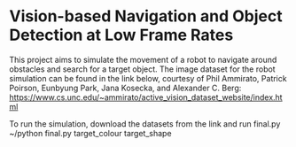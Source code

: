 # Vision-based Navigation and Object Detection at Low Frame Rates

This project aims to simulate the movement of a robot to navigate around obstacles and search for a target object.
The image dataset for the robot simulation can be found in the link below, courtesy of Phil Ammirato, Patrick Poirson, Eunbyung Park, Jana Kosecka, and Alexander C. Berg: https://www.cs.unc.edu/~ammirato/active_vision_dataset_website/index.html

To run the simulation, download the datasets from the link and run final.py
~/python final.py target_colour target_shape
